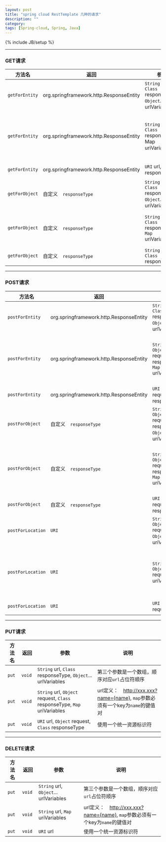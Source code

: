 ```yaml
---
layout: post
title: "spring cloud RestTemplate 几种的请求"
description: ""
category: 
tags: [Spring-cloud, Spring, Java]
---
```

{% include JB/setup %}

---

### GET请求

| 方法名  | 返回　| 参数 | 说明 |
| --- | --- | --- | --- |
|`getForEntity`| org.springframework.http.ResponseEntity |`String` url, `Class` responseType, `Object`... urlVariables| 第三个参数是一个数组，顺序对应`url`占位符顺序 |
|`getForEntity`| org.springframework.http.ResponseEntity |`String` url, `Class` responseType, Map uriVariables| url定义：　http://xxx.xxx?name={name}, map参数必须有一个key为`name`的键值对 |
|`getForEntity`| org.springframework.http.ResponseEntity |`URI` url, `Class` responseType | 使用一个统一资源标识符 |
|`getForObject`| 自定义　`responseType` |`String` url, `Class` responseType, `Object`... uriVariables| `uriVariables`为`url`中占位符对应的参数 |
|`getForObject`| 自定义　`responseType` |`String` url, `Class` responseType, `Map` uriVariables| `uriVariables`为`url`中占位符对应的参数,名称需要与`map`的`key`对应起来 |
|`getForObject`| 自定义　`responseType` |`String` url, `Class` responseType | 使用一个统一资源标识符 |

---

### POST请求

| 方法名  | 返回　| 参数 | 说明 |
| --- | --- | --- | --- |
|`postForEntity`| org.springframework.http.ResponseEntity |`String` url, `Class` responseType, `Object`... urlVariables| 第三个参数是一个数组，顺序对应`url`占位符顺序 |
|`postForEntity`| org.springframework.http.ResponseEntity |`String` url, `Object` request, `Class` responseType, `Map` uriVariables| url定义：　http://xxx.xxx?name={name}, `map`参数必须有一个key为`name`的键值对 |
|`postForEntity`| org.springframework.http.ResponseEntity |`URI` url, `Object` request, `Class` responseType| 使用一个统一资源标识符 |
|`postForObject`| 自定义　`responseType` |`String` url, `Object` request, `Class` responseType, `Object`... uriVariables| 第三个参数是一个数组，顺序对应`url`占位符顺序 |
|`postForObject`| 自定义　`responseType` |`String` url, `Object` request, `Class` responseType, `Map` uriVariables| url定义：　http://xxx.xxx?name={name}, `map`参数必须有一个key为`name`的键值对 |
|`postForObject`| 自定义　`responseType` |`URI` url, `Object` request, `Class` responseType| 使用一个统一资源标识符 |
|`postForLocation`|`URI`| `String` url, `Object` request, `Object`... uriVariables | 第三个参数是一个数组，顺序对应`url`占位符顺序 |
|`postForLocation`|`URI`| `String` url, `Object` request, `Map` uriVariables | url定义：　http://xxx.xxx?name={name}, `map`参数必须有一个key为`name`的键值对 |
|`postForLocation`|`URI`| `URI` url, `Object` request | 使用一个统一资源标识符 |

---

### PUT请求

| 方法名  | 返回　| 参数 | 说明 |
| --- | --- | --- | --- |
|`put`| `void` |`String` url, `Class` responseType, `Object`... urlVariables| 第三个参数是一个数组，顺序对应`url`占位符顺序 |
|`put`| `void` |`String` url, `Object` request, `Class` responseType, `Map` uriVariables| url定义：　http://xxx.xxx?name={name}, `map`参数必须有一个key为`name`的键值对 |
|`put`| `void` |`URI` url, `Object` request, `Class` responseType| 使用一个统一资源标识符 |

---

### DELETE请求

| 方法名  | 返回　| 参数 | 说明 |
| --- | --- | --- | --- |
|`put`| `void` |`String` url, `Object`... urlVariables| 第三个参数是一个数组，顺序对应`url`占位符顺序 |
|`put`| `void` |`String` url, `Map` uriVariables| url定义：　http://xxx.xxx?name={name}, `map`参数必须有一个key为`name`的键值对 |
|`put`| `void` |`URI` url| 使用一个统一资源标识符 |
